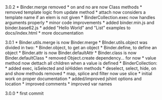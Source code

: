3.0.2
    * Binder.merge removed
    * on and no are now Class methods
    * removed template logic from update method
    * attach now considers a template name if an elem is not given
    * BinderCollection.exec now handles arguments properly
    * minor code improvements
    * added binder.min.js and binder.base62.js
    * added "Hello World" and "List" examples to docs/index.html
    * more documentation

3.0.1
    * Binder.utils.merge is now Binder.merge
    * BInder.utils.object was divided in two:
        * Binder.object, to get an object
        * Binder.define, to define an object
    * Binder.attr is now Binder.defaultAttr
    * Binder.class is now Binder.defaultClass
    * removed Object.create dependency... for now
    * value method now dettach all children when a value is defined
    * BinderCollection:
        * added exec, isSelected and isHidden methods
        * deselect, select, hide, on and show methods removed
        * map, splice and filter now use slice
    * initial work on proper documentation
    * added/improved jshint options and location
    * improved comments
    * improved var names 

3.0.0
    * first commit

